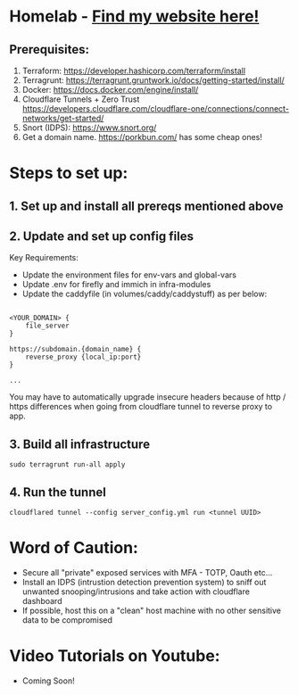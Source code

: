 # Homelab - [Find my website here!](https://seanchoo.top)

## Prerequisites:
1. Terraform: https://developer.hashicorp.com/terraform/install
2. Terragrunt: https://terragrunt.gruntwork.io/docs/getting-started/install/
3. Docker: https://docs.docker.com/engine/install/
4. Cloudflare Tunnels + Zero Trust https://developers.cloudflare.com/cloudflare-one/connections/connect-networks/get-started/
5. Snort (IDPS): https://www.snort.org/
6. Get a domain name. https://porkbun.com/ has some cheap ones!

# Steps to set up:

## 1. Set up and install all prereqs mentioned above

## 2. Update and set up config files

Key Requirements:
- Update the environment files for env-vars and global-vars
- Update .env for firefly and immich in infra-modules
- Update the caddyfile (in volumes/caddy/caddystuff) as per below:

```

<YOUR_DOMAIN> {
	file_server
}

https://subdomain.{domain_name} {
	reverse_proxy {local_ip:port}
}

...

```

You may have to automatically upgrade insecure headers because of http / https differences when going from cloudflare tunnel to reverse proxy to app.

## 3. Build all infrastructure

```
sudo terragrunt run-all apply
```

## 4. Run the tunnel

```
cloudflared tunnel --config server_config.yml run <tunnel UUID>
```

# Word of Caution:
- Secure all "private" exposed services with MFA - TOTP, Oauth etc...
- Install an IDPS (intrustion detection prevention system) to sniff out unwanted snooping/intrusions and take action with cloudflare dashboard
- If possible, host this on a "clean" host machine with no other sensitive data to be compromised
 
# Video Tutorials on Youtube:
- Coming Soon!


